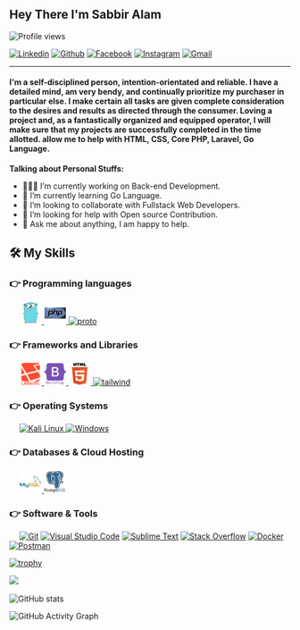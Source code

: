 ## Hey  There I'm Sabbir Alam
![Profile views](https://gpvc.arturio.dev/iamsabbiralam)
<p align="left">
  <a href="https://www.linkedin.com/in/iamsabbiralam/"><img alt="Linkedin" title="iamsabbiralam" src="https://img.shields.io/badge/LinkedIn-0077B5?style=for-the-badge&logo=linkedin&logoColor=white"></a>
  <a href="https://github.com/iamsabbiralam"><img alt="Github" title="iamsabbiralam" src="https://img.shields.io/badge/GitHub-100000?style=for-the-badge&logo=github&logoColor=white"></a>
  <a href="https://www.facebook.com/iamsabbiralam"><img alt="Facebook" title="iamsabbiralam" src="https://img.shields.io/badge/Facebook-1877F2?style=for-the-badge&logo=facebook&logoColor=white"></a>
  <a href="https://www.instagram.com/iamsabbiralam/"><img alt="Instagram" title="iamsabbiralam" src="https://img.shields.io/badge/Instagram-E4405F?style=for-the-badge&logo=instagram&logoColor=white"></a>
  <a href="mailto:sabbiriph4@gmail.com"><img alt="Gmail" title="iamsabbiralam" src="https://img.shields.io/badge/Gmail-D14836?style=for-the-badge&logo=gmail&logoColor=white"></a>
</p> 
<hr/>
<h4 align="left">I'm a self-disciplined person, intention-orientated and reliable. I have a detailed mind, am very bendy, and continually prioritize my purchaser in particular else. I make certain all tasks are given complete consideration to the desires and results as directed through the consumer. Loving a project and, as a fantastically organized and equipped operator, I will make sure that my projects are successfully completed in the time allotted. allow me to help with <b>HTML,</b> <b>CSS,</b> <b>Core PHP,</b> <b>Laravel,</b> <b>Go Language.</b></h4>

  
  
**Talking about Personal Stuffs:**

- 👨🏽‍💻 I’m currently working on Back-end Development.
- 🌱 I’m currently learning Go Language.
- 👯 I’m looking to collaborate with Fullstack Web Developers.
- 🤔 I’m looking for help with Open source Contribution.
- 💬 Ask me about anything, I am happy to help.

## 🛠️ My Skills

### 👉 Programming languages

<p align="left"> 
    &emsp;
    <a href="https://golang.org" target="_blank" rel="noreferrer">
        <img src="https://raw.githubusercontent.com/devicons/devicon/master/icons/go/go-original.svg" alt="go" width="40" height="40"/>
    </a>
    <a href="https://www.php.net" target="_blank" rel="noreferrer">
        <img src="https://raw.githubusercontent.com/devicons/devicon/master/icons/php/php-original.svg" alt="php" width="40" height="40"/>
    </a>
    <a href="https://developers.google.com/protocol-buffers/docs/proto3" target="_blank" rel="noreferrer">
        <img src="https://img.shields.io/badge/proto-3670A0?style=for-the-badge&logo=proto&logoColor=ffdd54" alt="proto" height="40" width="70"/>
    </a>
</p>

### 👉 Frameworks and Libraries
<p align="left"> 
&emsp;
<a href="https://laravel.com/" target="_blank" rel="noreferrer">
    <img src="https://raw.githubusercontent.com/devicons/devicon/master/icons/laravel/laravel-plain-wordmark.svg" alt="laravel" width="40" height="40"/>
</a>
<a href="https://getbootstrap.com" target="_blank" rel="noreferrer">
    <img src="https://raw.githubusercontent.com/devicons/devicon/master/icons/bootstrap/bootstrap-plain-wordmark.svg" alt="bootstrap" width="40" height="40"/>
</a>
<a href="https://www.w3.org/html/" target="_blank" rel="noreferrer">
    <img src="https://raw.githubusercontent.com/devicons/devicon/master/icons/html5/html5-original-wordmark.svg" alt="html5" width="40" height="40"/>
</a>
<a href="https://tailwindcss.com/" target="_blank" rel="noreferrer">
    <img src="https://www.vectorlogo.zone/logos/tailwindcss/tailwindcss-icon.svg" alt="tailwind" width="40" height="40"/>
</a>
</p>

### 👉 Operating Systems
<p align="left"> 
&emsp;
<a href="https://www.kali.org"> 
     <img alt="Kali Linux" src="https://img.shields.io/badge/Kali Linux-100000?style=for-the-badge&logo=kali-linux&logoColor=white">
</a>
<a href="https://www.microsoft.com/en-us/windows"> 
     <img alt="Windows" src="https://img.shields.io/badge/Windows-0178d4?style=for-the-badge&logo=windows&logoColor=white">
</a>
</p>

### 👉 Databases & Cloud Hosting
<p align="left">
  &emsp;
    <a href="https://www.mysql.com/" target="_blank" rel="noreferrer">
        <img src="https://raw.githubusercontent.com/devicons/devicon/master/icons/mysql/mysql-original-wordmark.svg" alt="mysql" width="40" height="40"/>
    </a>
    <a href="https://www.postgresql.org" target="_blank" rel="noreferrer">      <img src="https://raw.githubusercontent.com/devicons/devicon/master/icons/postgresql/postgresql-original-wordmark.svg" alt="postgresql" width="40" height="40"/>
    </a>

 ### 👉 Software & Tools
<p align="left">
  &emsp;
<a href="https://git-scm.com"><img alt="Git" src="https://img.shields.io/badge/Git-F05032?style=for-the-badge&logo=git&logoColor=white"></a>
<a href="https://code.visualstudio.com/"><img alt="Visual Studio Code" src="https://img.shields.io/badge/Visual_Studio_Code-0078D4?style=for-the-badge&logo=visual%20studio%20code&logoColor=white"></a>
<a href="https://code.visualstudio.com/"><img alt="Sublime Text" src="https://img.shields.io/badge/Sublime Text-474747?style=for-the-badge&logo=visual%20studio%20code&logoColor=yellow"></a>
<a href="https://stackoverflow.com/"><img alt="Stack Overflow" src="https://img.shields.io/badge/Stack_Overflow-FE7A16?style=for-the-badge&logo=stack-overflow&logoColor=white"></a>
<a href="https://www.docker.com/"><img alt="Docker" src="https://img.shields.io/badge/Docker-2CA5E0?style=for-the-badge&logo=docker&logoColor=white"></a>
<a href="https://www.postman.com/"><img alt="Postman" src="https://img.shields.io/badge/Postman-FF6C37?style=for-the-badge&logo=Postman&logoColor=white"></a>
</p>


[![trophy](https://github-profile-trophy.vercel.app/?username=iamsabbiralam)](https://github.com/ryo-ma/github-profile-trophy)

![](https://github-readme-stats.vercel.app/api/top-langs/?username=iamsabbiralam&theme=dark&hide_border=false&include_all_commits=true&count_private=false&layout=compact)

![GitHub stats](https://github-readme-stats.vercel.app/api?username=iamsabbiralam&show_icons=true&theme=radical) 


![GitHub Activity Graph](https://activity-graph.herokuapp.com/graph?username=iamsabbiralam)  
